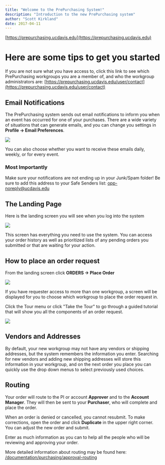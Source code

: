 ```yaml
---
title: "Welcome to the PrePurchasing System!"
description: "Introduction to the new PrePurchasing system"
author: "Scott Kirkland"
date: 2017-04-11
---
```


[https://prepurchasing.ucdavis.edu](https://prepurchasing.ucdavis.edu)

# Here are some tips to get you started

If you are not sure what you have access to, click this link to see which PrePurchasing workgroups you are a member of, and who the workgroup administrators are: [https://prepurchasing.ucdavis.edu/user/contact](https://prepurchasing.ucdavis.edu/user/contact)

## Email Notifications

The PrePurchasing system sends out email notifications to inform you when an event has occurred for one of your purchases. There are a wide variety of situations that can generate emails, and you can change you settings in **Profile -> Email Preferences**.

![](https://i.embed.ly/1/image?url=http%3A%2F%2Fucdavis.github.io%2FPurchasing%2Fimages%2Ffaq%2FEmailPreferences.JPG&key=afea23f29e5a4f63bd166897e3dc72df)

You can also choose whether you want to receive these emails daily, weekly, or for every event.

### Most Importantly

Make sure your notifications are not ending up in your Junk/Spam folder! Be sure to add this address to your Safe Senders list: opp-noreply@ucdavis.edu

## The Landing Page

Here is the landing screen you will see when you log into the system

![](https://i.embed.ly/1/image?url=http%3A%2F%2Fucdavis.github.io%2FPurchasing%2Fimages%2Ffaq%2FLandingPage.JPG&key=afea23f29e5a4f63bd166897e3dc72df)

This screen has everything you need to use the system. You can access your order history as well as prioritized lists of any pending orders you submitted or that are waiting for your action.

## How to place an order request

From the landing screen click **ORDERS -> Place Order**

![](https://i.embed.ly/1/image?url=http%3A%2F%2Fucdavis.github.io%2FPurchasing%2Fimages%2Ffaq%2FMenuPlaceOrder.JPG&key=afea23f29e5a4f63bd166897e3dc72df)

If you have requester access to more than one workgroup, a screen will be displayed for you to choose which workgroup to place the order request in.

Click the Tour menu or click "Take the Tour" to go through a guided tutorial that will show you all the components of an order request.

![](https://i.embed.ly/1/image?url=http%3A%2F%2Fucdavis.github.io%2FPurchasing%2Fimages%2Ffaq%2FTourButtons.png&key=afea23f29e5a4f63bd166897e3dc72df)

## Vendors and Addresses

By default, your new workgroup may not have any vendors or shipping addresses, but the system remembers the information you enter. Searching for new vendors and adding new shipping addresses will store this information in your workgroup, and on the next order you place you can quickly use the drop down menus to select previously used choices.

## Routing

Your order will route to the PI or account **Approver** and to the **Account Manager**. They will then be sent to your **Purchaser**, who will complete and place the order.

When an order is denied or cancelled, you cannot resubmit. To make corrections, open the order and click **Duplicate** in the upper right corner. You can adjust the new order and submit.

Enter as much information as you can to help all the people who will be reviewing and approving your order.

More detailed information about routing may be found here: [/documentation/purchasing/approval-routing](/documentation/purchasing/approval-routing)
